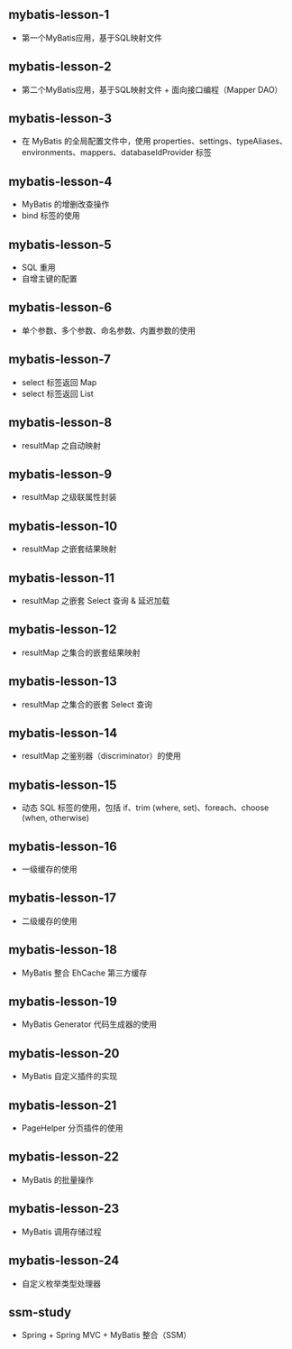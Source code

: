 ## mybatis-lesson-1

- 第一个MyBatis应用，基于SQL映射文件

## mybatis-lesson-2

- 第二个MyBatis应用，基于SQL映射文件 + 面向接口编程（Mapper DAO）

## mybatis-lesson-3

- 在 MyBatis 的全局配置文件中，使用 properties、settings、typeAliases、environments、mappers、databaseIdProvider 标签

## mybatis-lesson-4

- MyBatis 的增删改查操作
- bind 标签的使用

## mybatis-lesson-5

- SQL 重用
- 自增主键的配置

## mybatis-lesson-6

- 单个参数、多个参数、命名参数、内置参数的使用

## mybatis-lesson-7

- select 标签返回 Map
- select 标签返回 List

## mybatis-lesson-8

- resultMap 之自动映射

## mybatis-lesson-9

- resultMap 之级联属性封装

## mybatis-lesson-10

- resultMap 之嵌套结果映射

## mybatis-lesson-11

- resultMap 之嵌套 Select 查询 & 延迟加载

## mybatis-lesson-12

- resultMap 之集合的嵌套结果映射

## mybatis-lesson-13

- resultMap 之集合的嵌套 Select 查询

## mybatis-lesson-14

- resultMap 之鉴别器（discriminator）的使用

## mybatis-lesson-15

- 动态 SQL 标签的使用，包括 if、trim (where, set)、foreach、choose (when, otherwise) 

## mybatis-lesson-16

- 一级缓存的使用

## mybatis-lesson-17

- 二级缓存的使用

## mybatis-lesson-18

- MyBatis 整合 EhCache 第三方缓存

## mybatis-lesson-19

- MyBatis Generator 代码生成器的使用

## mybatis-lesson-20

- MyBatis 自定义插件的实现

## mybatis-lesson-21

- PageHelper 分页插件的使用

## mybatis-lesson-22

- MyBatis 的批量操作

## mybatis-lesson-23

- MyBatis 调用存储过程

## mybatis-lesson-24

- 自定义枚举类型处理器

## ssm-study

- Spring + Spring MVC + MyBatis 整合（SSM）
